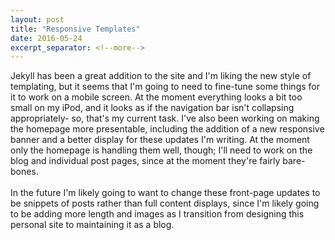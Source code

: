 ```yaml
---
layout: post
title: "Responsive Templates"
date: 2016-05-24
excerpt_separator: <!--more-->
---
```


Jekyll has been a great addition to the site and I'm liking the new style of templating, but it seems that I'm going to need to fine-tune some things for it to work on a mobile screen. At the moment everything looks a bit too small on my iPod, and it looks as if the navigation bar isn't collapsing appropriately- so, that's my current task. <!--more--> I've also been working on making the homepage more presentable, including the addition of a new responsive banner and a better display for these updates I'm writing. At the moment only the homepage is handling them well, though; I'll need to work on the blog and individual post pages, since at the moment they're fairly bare-bones.
<br/><br/>
In the future I'm likely going to want to change these front-page updates to be snippets of posts rather than full content displays, since I'm likely going to be adding more length and images as I transition from designing this personal site to maintaining it as a blog.